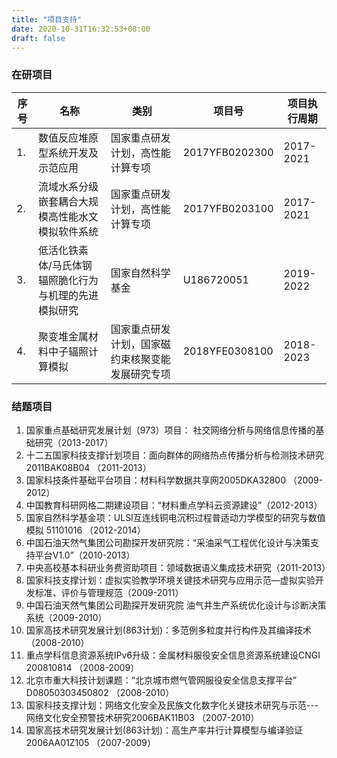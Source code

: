 ```yaml
---
title: "项目支持"
date: 2020-10-31T16:32:53+08:00
draft: false
---
```


### 在研项目
| 序号 | 名称 | 类别 | 项目号 | 项目执行周期 |
| -- | -- | --- | -- | -- |
| 1. | 数值反应堆原型系统开发及示范应用  |  国家重点研发计划，高性能计算专项  |  2017YFB0202300  | 2017-2021  |
| 2. | 流域水系分级嵌套耦合大规模高性能水文模拟软件系统  |  国家重点研发计划，高性能计算专项  |  2017YFB0203100  | 2017-2021  |
| 3. | 低活化铁素体/马氏体钢 辐照脆化行为与机理的先进模拟研究 | 国家自然科学基金 | U186720051 | 2019-2022 |
| 4. | 聚变堆金属材料中子辐照计算模拟 |  国家重点研发计划，国家磁约束核聚变能发展研究专项 | 2018YFE0308100 | 2018-2023 |

### 结题项目
1. 国家重点基础研究发展计划（973）项目： 社交网络分析与网络信息传播的基础研究（2013-2017）
2. 十二五国家科技支撑计划项目：面向群体的网络热点传播分析与检测技术研究 2011BAK08B04 （2011-2013）
3. 国家科技条件基础平台项目：材料科学数据共享网2005DKA32800 （2009-2012）
4. 中国教育科研网格二期建设项目：“材料重点学科云资源建设”（2012-2013）
5. 国家自然科学基金项：ULSI互连线铜电沉积过程普适动力学模型的研究与数值模拟 51101016 （2012-2014）
6. 中国石油天然气集团公司勘探开发研究院：“采油采气工程优化设计与决策支持平台V1.0”（2010-2013）
7. 中央高校基本科研业务费资助项目：领域数据语义集成技术研究（2011-2013）
8. 国家科技支撑计划：虚拟实验教学环境关键技术研究与应用示范—虚拟实验开发标准、评价与管理规范（2009-2011）
9. 中国石油天然气集团公司勘探开发研究院 油气井生产系统优化设计与诊断决策系统（2009-2010）
10. 国家高技术研究发展计划(863计划)：多范例多粒度并行构件及其编译技术（2008-2010）
11. 重点学科信息资源系统IPv6升级：金属材料服役安全信息资源系统建设CNGI 200810814 （2008-2009）
12. 北京市重大科技计划课题：“北京城市燃气管网服役安全信息支撑平台” D08050303450802 （2008-2010）
13. 国家科技支撑计划：网络文化安全及民族文化数字化关键技术研究与示范---网络文化安全预警技术研究2006BAK11B03 （2007-2010）
14. 国家高技术研究发展计划(863计划)：高生产率并行计算模型与编译验证 2006AA01Z105 （2007-2009）
